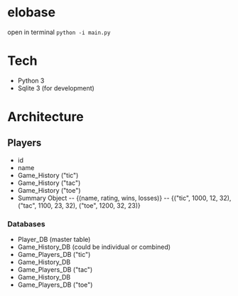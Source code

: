 # elobase    
open in terminal
`python -i main.py`    
# Tech    
- Python 3    
- Sqlite 3 (for development)    
# Architecture    
## Players    
- id
- name
- Game_History ("tic")
- Game_History ("tac")
- Game_History ("toe")
- Summary Object
-- {(name, rating, wins, losses)}
-- {("tic", 1000, 12, 32), ("tac", 1100, 23, 32), ("toe", 1200, 32, 23)}
 ### Databases    
- Player_DB (master table)
- Game_History_DB (could be individual or combined)
- Game_Players_DB ("tic")
- Game_History_DB 
- Game_Players_DB ("tac")
- Game_History_DB
- Game_Players_DB ("toe")
